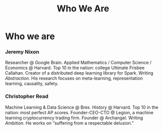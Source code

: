 ﻿---
layout: page
title: Who We Are
landing-title: 'Who We Are'
nav-menu: true
description: null
image: null
author: null
show_tile: false
---

# Who we are

### Jeremy Nixon
Researcher @ Google Brain. Applied Mathematics / Computer Science / Economics @ Harvard. Top 10 in the nation: college Ultimate Frisbee Callahan. Creator of a distributed deep learning library for Spark. Writing *Abstraction*. His research focuses on meta-learning, representation learning, causality, safety.
  
### Christopher Read
Machine Learning & Data Science @ Brex. History @ Harvard. Top 10 in the nation: most perfect AP scores. Founder-CEO-CTO @ Legion, a machine learning cryptocurrency trading firm. Founder @ Archangel. Writing *Ambition*. He works on “suffering from a respectable delusion.”

